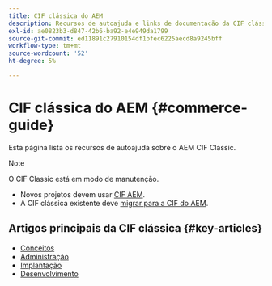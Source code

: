 ```yaml
---
title: CIF clássica do AEM
description: Recursos de autoajuda e links de documentação da CIF clássica do AEM
exl-id: ae0823b3-d847-42b6-ba92-e4e949da1799
source-git-commit: ed11891c27910154df1bfec6225aecd8a9245bff
workflow-type: tm+mt
source-wordcount: '52'
ht-degree: 5%

---
```


# CIF clássica do AEM {#commerce-guide}

Esta página lista os recursos de autoajuda sobre o AEM CIF Classic.

>[!NOTE]
>
>O CIF Classic está em modo de manutenção.
>
>* Novos projetos devem usar [CIF AEM](/help/commerce/home.md).
>* A CIF clássica existente deve [migrar para a CIF do AEM](/help/commerce/cif/migration.md).
>


## Artigos principais da CIF clássica {#key-articles}

* [Conceitos ](administering/concepts.md)
* [Administração](administering/generic.md)
* [Implantação](deploying/ecommerce.md)
* [Desenvolvimento](developing/ecommerce.md)
